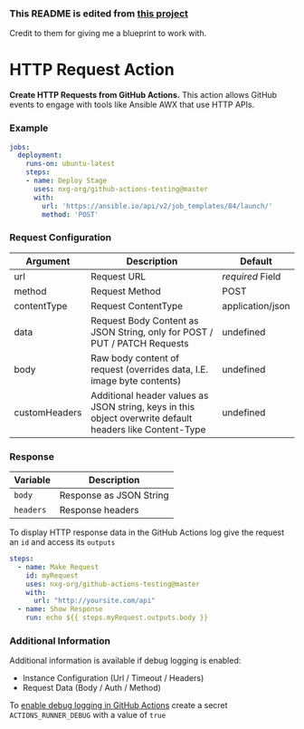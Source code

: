 ### This README is edited from [this project](https://github.com/fjogeleit/http-request-action)
Credit to them for giving me a blueprint to work with.



# HTTP Request Action

**Create HTTP Requests from GitHub Actions.** This action allows GitHub events to engage with tools like Ansible AWX that use HTTP APIs.

### Example
```yaml
jobs:
  deployment:
    runs-on: ubuntu-latest
    steps:
    - name: Deploy Stage
      uses: nxg-org/github-actions-testing@master
      with:
        url: 'https://ansible.io/api/v2/job_templates/84/launch/'
        method: 'POST'
```

### Request Configuration

|Argument|  Description  |  Default  |
|--------|---------------|-----------|
|url     | Request URL   | _required_ Field |
|method  | Request Method| POST |
|contentType  | Request ContentType| application/json |
|data    | Request Body Content as JSON String, only for POST / PUT / PATCH Requests | undefined |
|body    | Raw body content of request (overrides data, I.E. image byte contents) | undefined |
|customHeaders| Additional header values as JSON string, keys in this object overwrite default headers like Content-Type | undefined |

### Response

| Variable |  Description  |
|---|---|
`body` | Response as JSON String |
`headers` | Response headers 

To display HTTP response data in the GitHub Actions log give the request an `id` and access its `outputs`

```yaml
steps:
  - name: Make Request
    id: myRequest
    uses: nxg-org/github-actions-testing@master
    with:
      url: "http://yoursite.com/api"
  - name: Show Response
    run: echo ${{ steps.myRequest.outputs.body }}
```

### Additional Information

Additional information is available if debug logging is enabled:
- Instance Configuration (Url / Timeout / Headers)
- Request Data (Body / Auth / Method)

To [enable debug logging in GitHub Actions](https://docs.github.com/en/actions/managing-workflow-runs/enabling-debug-logging) create a secret `ACTIONS_RUNNER_DEBUG` with a value of `true`